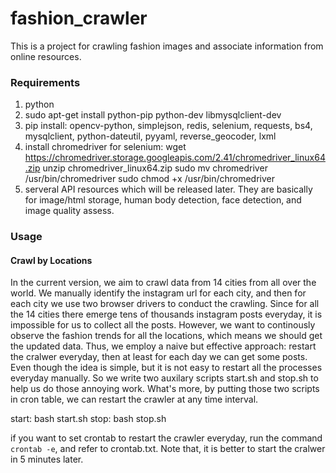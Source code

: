 # fashion_crawler
This is a project for crawling fashion images and associate information from online resources.

### Requirements
1. python
2. sudo apt-get install python-pip python-dev libmysqlclient-dev
3. pip install:
   opencv-python, simplejson, redis, selenium, requests, bs4, mysqlclient, python-dateutil, pyyaml, reverse_geocoder, lxml 
4. install chromedriver for selenium:
   wget https://chromedriver.storage.googleapis.com/2.41/chromedriver_linux64.zip
   unzip chromedriver_linux64.zip
   sudo mv chromedriver /usr/bin/chromedriver
   sudo chmod +x /usr/bin/chromedriver
5. serveral API resources which will be released later. They are basically for image/html storage, human body detection, face detection, and image quality assess.

### Usage
#### Crawl by Locations
In the current version, we aim to crawl data from 14 cities from all over the world. We manually identify the instagram url for each city, and then for each city we use two browser drivers to conduct the crawling.
Since for all the 14 cities there emerge tens of thousands instagram posts everyday, it is impossible for us to collect all the posts. However, we want to continously observe the fashion trends for all the locations, which means we should get the updated data. Thus, we employ a naive but effective approach: restart the cralwer everyday, then at least for each day we can get some posts.
Even though the idea is simple, but it is not easy to restart all the processes everyday manually. So we write two auxilary scripts start.sh and stop.sh to help us do those annoying work. What's more, by putting those two scripts in cron table, we can restart the crawler at any time interval.

start: bash start.sh
stop: bash stop.sh

if you want to set crontab to restart the crawler everyday, run the command `crontab -e`, and refer to crontab.txt. Note that, it is better to start the cralwer in 5 minutes later. 
